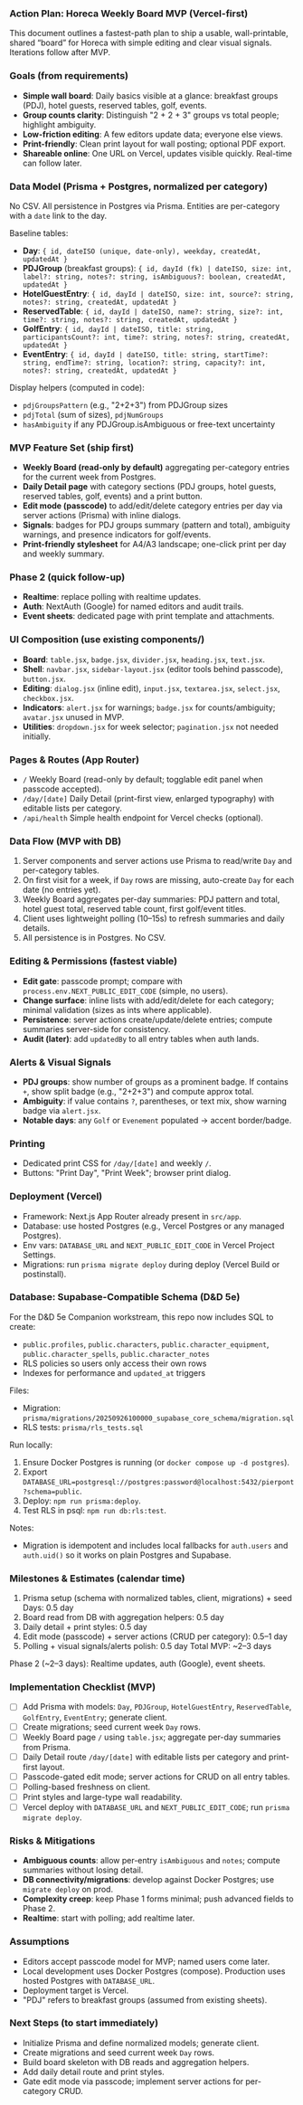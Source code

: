 ### Action Plan: Horeca Weekly Board MVP (Vercel-first)

This document outlines a fastest-path plan to ship a usable, wall-printable, shared “board” for Horeca with simple editing and clear visual signals. Iterations follow after MVP.

### Goals (from requirements)
- **Simple wall board**: Daily basics visible at a glance: breakfast groups (PDJ), hotel guests, reserved tables, golf, events.
- **Group counts clarity**: Distinguish "2 + 2 + 3" groups vs total people; highlight ambiguity.
- **Low-friction editing**: A few editors update data; everyone else views.
- **Print-friendly**: Clean print layout for wall posting; optional PDF export.
- **Shareable online**: One URL on Vercel, updates visible quickly. Real-time can follow later.

### Data Model (Prisma + Postgres, normalized per category)
No CSV. All persistence in Postgres via Prisma. Entities are per-category with a `date` link to the day.

Baseline tables:
- **Day**: `{ id, dateISO (unique, date-only), weekday, createdAt, updatedAt }`
- **PDJGroup** (breakfast groups): `{ id, dayId (fk) | dateISO, size: int, label?: string, notes?: string, isAmbiguous?: boolean, createdAt, updatedAt }`
- **HotelGuestEntry**: `{ id, dayId | dateISO, size: int, source?: string, notes?: string, createdAt, updatedAt }`
- **ReservedTable**: `{ id, dayId | dateISO, name?: string, size?: int, time?: string, notes?: string, createdAt, updatedAt }`
- **GolfEntry**: `{ id, dayId | dateISO, title: string, participantsCount?: int, time?: string, notes?: string, createdAt, updatedAt }`
- **EventEntry**: `{ id, dayId | dateISO, title: string, startTime?: string, endTime?: string, location?: string, capacity?: int, notes?: string, createdAt, updatedAt }`

Display helpers (computed in code):
- `pdjGroupsPattern` (e.g., "2+2+3") from PDJGroup sizes
- `pdjTotal` (sum of sizes), `pdjNumGroups`
- `hasAmbiguity` if any PDJGroup.isAmbiguous or free-text uncertainty

### MVP Feature Set (ship first)
- **Weekly Board (read-only by default)** aggregating per-category entries for the current week from Postgres.
- **Daily Detail page** with category sections (PDJ groups, hotel guests, reserved tables, golf, events) and a print button.
- **Edit mode (passcode)** to add/edit/delete category entries per day via server actions (Prisma) with inline dialogs.
- **Signals**: badges for PDJ groups summary (pattern and total), ambiguity warnings, and presence indicators for golf/events.
- **Print-friendly stylesheet** for A4/A3 landscape; one-click print per day and weekly summary.

### Phase 2 (quick follow-up)
- **Realtime**: replace polling with realtime updates.
- **Auth**: NextAuth (Google) for named editors and audit trails.
- **Event sheets**: dedicated page with print template and attachments.

### UI Composition (use existing components/)
- **Board**: `table.jsx`, `badge.jsx`, `divider.jsx`, `heading.jsx`, `text.jsx`.
- **Shell**: `navbar.jsx`, `sidebar-layout.jsx` (editor tools behind passcode), `button.jsx`.
- **Editing**: `dialog.jsx` (inline edit), `input.jsx`, `textarea.jsx`, `select.jsx`, `checkbox.jsx`.
- **Indicators**: `alert.jsx` for warnings; `badge.jsx` for counts/ambiguity; `avatar.jsx` unused in MVP.
- **Utilities**: `dropdown.jsx` for week selector; `pagination.jsx` not needed initially.

### Pages & Routes (App Router)
- `/` Weekly Board (read-only by default; togglable edit panel when passcode accepted).
- `/day/[date]` Daily Detail (print-first view, enlarged typography) with editable lists per category.
- `/api/health` Simple health endpoint for Vercel checks (optional).

### Data Flow (MVP with DB)
1) Server components and server actions use Prisma to read/write `Day` and per-category tables.
2) On first visit for a week, if `Day` rows are missing, auto-create `Day` for each date (no entries yet).
3) Weekly Board aggregates per-day summaries: PDJ pattern and total, hotel guest total, reserved table count, first golf/event titles.
4) Client uses lightweight polling (10–15s) to refresh summaries and daily details.
5) All persistence is in Postgres. No CSV.

### Editing & Permissions (fastest viable)
- **Edit gate**: passcode prompt; compare with `process.env.NEXT_PUBLIC_EDIT_CODE` (simple, no users).
- **Change surface**: inline lists with add/edit/delete for each category; minimal validation (sizes as ints where applicable).
- **Persistence**: server actions create/update/delete entries; compute summaries server-side for consistency.
- **Audit (later)**: add `updatedBy` to all entry tables when auth lands.

### Alerts & Visual Signals
- **PDJ groups**: show number of groups as a prominent badge. If contains `+`, show split badge (e.g., "2+2+3") and compute approx total.
- **Ambiguity**: if value contains `?`, parentheses, or text mix, show warning badge via `alert.jsx`.
- **Notable days**: any `Golf` or `Evenement` populated → accent border/badge.

### Printing
- Dedicated print CSS for `/day/[date]` and weekly `/`.
- Buttons: "Print Day", "Print Week"; browser print dialog.

### Deployment (Vercel)
- Framework: Next.js App Router already present in `src/app`.
- Database: use hosted Postgres (e.g., Vercel Postgres or any managed Postgres).
- Env vars: `DATABASE_URL` and `NEXT_PUBLIC_EDIT_CODE` in Vercel Project Settings.
- Migrations: run `prisma migrate deploy` during deploy (Vercel Build or postinstall).

### Database: Supabase-Compatible Schema (D&D 5e)

For the D&D 5e Companion workstream, this repo now includes SQL to create:

- `public.profiles`, `public.characters`, `public.character_equipment`, `public.character_spells`, `public.character_notes`
- RLS policies so users only access their own rows
- Indexes for performance and `updated_at` triggers

Files:

- Migration: `prisma/migrations/20250926100000_supabase_core_schema/migration.sql`
- RLS tests: `prisma/rls_tests.sql`

Run locally:

1. Ensure Docker Postgres is running (or `docker compose up -d postgres`).
2. Export `DATABASE_URL=postgresql://postgres:password@localhost:5432/pierpont?schema=public`.
3. Deploy: `npm run prisma:deploy`.
4. Test RLS in psql: `npm run db:rls:test`.

Notes:

- Migration is idempotent and includes local fallbacks for `auth.users` and `auth.uid()` so it works on plain Postgres and Supabase.

### Milestones & Estimates (calendar time)
1) Prisma setup (schema with normalized tables, client, migrations) + seed Days: 0.5 day
2) Board read from DB with aggregation helpers: 0.5 day
3) Daily detail + print styles: 0.5 day
4) Edit mode (passcode) + server actions (CRUD per category): 0.5–1 day
5) Polling + visual signals/alerts polish: 0.5 day
Total MVP: ~2–3 days

Phase 2 (~2–3 days): Realtime updates, auth (Google), event sheets.

### Implementation Checklist (MVP)
- [ ] Add Prisma with models: `Day`, `PDJGroup`, `HotelGuestEntry`, `ReservedTable`, `GolfEntry`, `EventEntry`; generate client.
- [ ] Create migrations; seed current week `Day` rows.
- [ ] Weekly Board page `/` using `table.jsx`; aggregate per-day summaries from Prisma.
- [ ] Daily Detail route `/day/[date]` with editable lists per category and print-first layout.
- [ ] Passcode-gated edit mode; server actions for CRUD on all entry tables.
- [ ] Polling-based freshness on client.
- [ ] Print styles and large-type wall readability.
- [ ] Vercel deploy with `DATABASE_URL` and `NEXT_PUBLIC_EDIT_CODE`; run `prisma migrate deploy`.

### Risks & Mitigations
- **Ambiguous counts**: allow per-entry `isAmbiguous` and `notes`; compute summaries without losing detail.
- **DB connectivity/migrations**: develop against Docker Postgres; use `migrate deploy` on prod.
- **Complexity creep**: keep Phase 1 forms minimal; push advanced fields to Phase 2.
- **Realtime**: start with polling; add realtime later.

### Assumptions
- Editors accept passcode model for MVP; named users come later.
- Local development uses Docker Postgres (compose). Production uses hosted Postgres with `DATABASE_URL`.
- Deployment target is Vercel.
- "PDJ" refers to breakfast groups (assumed from existing sheets).

### Next Steps (to start immediately)
- Initialize Prisma and define normalized models; generate client.
- Create migrations and seed current week `Day` rows.
- Build board skeleton with DB reads and aggregation helpers.
- Add daily detail route and print styles.
- Gate edit mode via passcode; implement server actions for per-category CRUD.